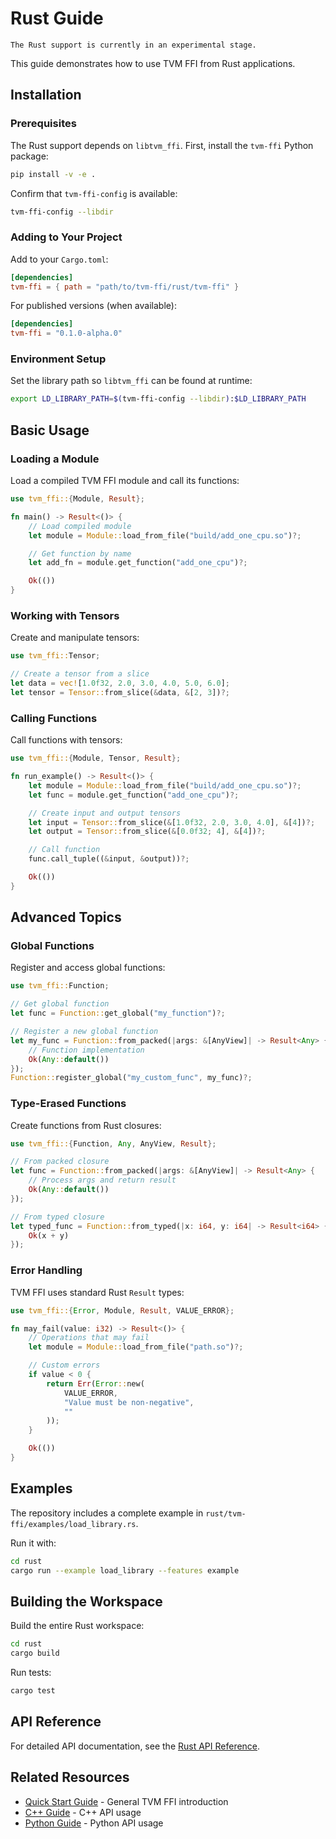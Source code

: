 <!--- Licensed to the Apache Software Foundation (ASF) under one -->
<!--- or more contributor license agreements.  See the NOTICE file -->
<!--- distributed with this work for additional information -->
<!--- regarding copyright ownership.  The ASF licenses this file -->
<!--- to you under the Apache License, Version 2.0 (the -->
<!--- "License"); you may not use this file except in compliance -->
<!--- with the License.  You may obtain a copy of the License at -->

<!---   http://www.apache.org/licenses/LICENSE-2.0 -->

<!--- Unless required by applicable law or agreed to in writing, -->
<!--- software distributed under the License is distributed on an -->
<!--- "AS IS" BASIS, WITHOUT WARRANTIES OR CONDITIONS OF ANY -->
<!--- KIND, either express or implied.  See the License for the -->
<!--- specific language governing permissions and limitations -->
<!--- under the License. -->

# Rust Guide

```{note}
The Rust support is currently in an experimental stage.
```

This guide demonstrates how to use TVM FFI from Rust applications.

## Installation

### Prerequisites

The Rust support depends on `libtvm_ffi`. First, install the `tvm-ffi` Python package:

```bash
pip install -v -e .
```

Confirm that `tvm-ffi-config` is available:

```bash
tvm-ffi-config --libdir
```

### Adding to Your Project

Add to your `Cargo.toml`:

```toml
[dependencies]
tvm-ffi = { path = "path/to/tvm-ffi/rust/tvm-ffi" }
```

For published versions (when available):

```toml
[dependencies]
tvm-ffi = "0.1.0-alpha.0"
```

### Environment Setup

Set the library path so `libtvm_ffi` can be found at runtime:

```bash
export LD_LIBRARY_PATH=$(tvm-ffi-config --libdir):$LD_LIBRARY_PATH
```

## Basic Usage

### Loading a Module

Load a compiled TVM FFI module and call its functions:

```rust
use tvm_ffi::{Module, Result};

fn main() -> Result<()> {
    // Load compiled module
    let module = Module::load_from_file("build/add_one_cpu.so")?;

    // Get function by name
    let add_fn = module.get_function("add_one_cpu")?;

    Ok(())
}
```

### Working with Tensors

Create and manipulate tensors:

```rust
use tvm_ffi::Tensor;

// Create a tensor from a slice
let data = vec![1.0f32, 2.0, 3.0, 4.0, 5.0, 6.0];
let tensor = Tensor::from_slice(&data, &[2, 3])?;
```

### Calling Functions

Call functions with tensors:

```rust
use tvm_ffi::{Module, Tensor, Result};

fn run_example() -> Result<()> {
    let module = Module::load_from_file("build/add_one_cpu.so")?;
    let func = module.get_function("add_one_cpu")?;

    // Create input and output tensors
    let input = Tensor::from_slice(&[1.0f32, 2.0, 3.0, 4.0], &[4])?;
    let output = Tensor::from_slice(&[0.0f32; 4], &[4])?;

    // Call function
    func.call_tuple((&input, &output))?;

    Ok(())
}
```

## Advanced Topics

### Global Functions

Register and access global functions:

```rust
use tvm_ffi::Function;

// Get global function
let func = Function::get_global("my_function")?;

// Register a new global function
let my_func = Function::from_packed(|args: &[AnyView]| -> Result<Any> {
    // Function implementation
    Ok(Any::default())
});
Function::register_global("my_custom_func", my_func)?;
```

### Type-Erased Functions

Create functions from Rust closures:

```rust
use tvm_ffi::{Function, Any, AnyView, Result};

// From packed closure
let func = Function::from_packed(|args: &[AnyView]| -> Result<Any> {
    // Process args and return result
    Ok(Any::default())
});

// From typed closure
let typed_func = Function::from_typed(|x: i64, y: i64| -> Result<i64> {
    Ok(x + y)
});
```

### Error Handling

TVM FFI uses standard Rust `Result` types:

```rust
use tvm_ffi::{Error, Module, Result, VALUE_ERROR};

fn may_fail(value: i32) -> Result<()> {
    // Operations that may fail
    let module = Module::load_from_file("path.so")?;

    // Custom errors
    if value < 0 {
        return Err(Error::new(
            VALUE_ERROR,
            "Value must be non-negative",
            ""
        ));
    }

    Ok(())
}
```

## Examples

The repository includes a complete example in `rust/tvm-ffi/examples/load_library.rs`.

Run it with:

```bash
cd rust
cargo run --example load_library --features example
```

## Building the Workspace

Build the entire Rust workspace:

```bash
cd rust
cargo build
```

Run tests:

```bash
cargo test
```

## API Reference

For detailed API documentation, see the [Rust API Reference](../reference/rust/index.rst).

## Related Resources

- [Quick Start Guide](../get_started/quickstart.rst) - General TVM FFI introduction
- [C++ Guide](cpp_guide.md) - C++ API usage
- [Python Guide](python_guide.md) - Python API usage
